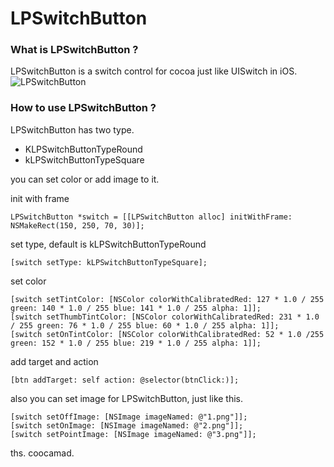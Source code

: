 LPSwitchButton
==============

### What is LPSwitchButton ?
LPSwitchButton is a switch control for cocoa just like UISwitch in iOS.
![LPSwitchButton](http://ww2.sinaimg.cn/large/6cb9ee11jw1e5lowgq662j20gi0ds0t5.jpg)
### How to use LPSwitchButton ?
LPSwitchButton has two type. 
- KLPSwitchButtonTypeRound 
- kLPSwitchButtonTypeSquare

you can set color or add image to it.

init with frame
```
LPSwitchButton *switch = [[LPSwitchButton alloc] initWithFrame: NSMakeRect(150, 250, 70, 30)];
```
set type, default is kLPSwitchButtonTypeRound
```
[switch setType: kLPSwitchButtonTypeSquare];
```
set color
```
[switch setTintColor: [NSColor colorWithCalibratedRed: 127 * 1.0 / 255  green: 140 * 1.0 / 255 blue: 141 * 1.0 / 255 alpha: 1]];
[switch setThumbTintColor: [NSColor colorWithCalibratedRed: 231 * 1.0 / 255 green: 76 * 1.0 / 255 blue: 60 * 1.0 / 255 alpha: 1]];
[switch setOnTintColor: [NSColor colorWithCalibratedRed: 52 * 1.0 /255 green: 152 * 1.0 / 255 blue: 219 * 1.0 / 255 alpha: 1]];
```
add target and action
```
[btn addTarget: self action: @selector(btnClick:)];
```
also you can set image for LPSwitchButton, just like this.
```
[switch setOffImage: [NSImage imageNamed: @"1.png"]];
[switch setOnImage: [NSImage imageNamed: @"2.png"]];
[switch setPointImage: [NSImage imageNamed: @"3.png"]];
````
ths.
coocamad.



